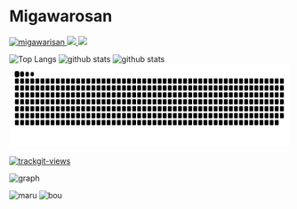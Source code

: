 # Migawarosan
  <p align="left">
    <a href="https://github.com/migawarisan/profile">
      <img src="https://komarev.com/ghpvc/?username=migawarisan" alt="migawarisan" />
    </a>
    <a href="http://twitter.com/migawarisandayo">
      <img height="20" src="https://img.shields.io/twitter/follow/yutkat?label=Twitter&logo=twitter&style=flat" />
    </a>
    <a href="https://github.com/migawarisan">
      <img height="20" src="https://img.shields.io/github/followers/migawarisan?label=follow&logo=github&style=flat" />
    </a>
  </p>
  <p align="left">
    <img alt="Top Langs" height="150px" src="https://github-readme-stats.vercel.app/api/top-langs/?username=migawarisan&layout=compact&count_private=true&show_icons=true&theme=tokyonight" />
    <img alt="github stats" height="150px" src="https://github-readme-stats.vercel.app/api?username=migawarisan&count_private=true&show_icons=true&show_icons=true&theme=tokyonight" />
    <img alt="github stats" height="150px" src="https://github-readme-streak-stats.herokuapp.com/?user=migawarisan&theme=tokyonight"/>
    <img alt="github contribution" height="150px" src="./github-user-contribution.svg"/>
  </p>
  <a href="https://trackgit.com">
    <img src="https://us-central1-trackgit-analytics.cloudfunctions.net/token/ping/lnyppxn7aza2yufeivhl" alt="trackgit-views" />
  </a>
  <P>
  <img src="http://github-profile-summary-cards.vercel.app/api/cards/profile-details?username=migawarisan&theme=blue_green" alt="graph"/>
  </p>
  <P align="left">
   <img src="http://github-profile-summary-cards.vercel.app/api/cards/most-commit-language?username=migawarisan&theme=blue_green" alt="maru" />
   <img src="(http://github-profile-summary-cards.vercel.app/api/cards/productive-time?username=migawarisan&theme=blue_green&utcOffset=8" alt="bou" />
  </P>
